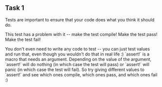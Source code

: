 ## Task 1

Tests are important to ensure that your code does what you think it should do.

This test has a problem with it -- make the test compile! Make the test pass!
Make the test fail!

<div class="hint">
  You don't even need to write any code to test -- you can just test values and run that, even though you wouldn't do that in real life :)
  `assert!` is a macro that needs an argument.
  Depending on the value of the argument, `assert!` will do nothing (in which case the test will pass) or `assert!` will panic (in which case the test will fail).
  So try giving different values  to `assert!` and see which ones compile, which ones pass, and which ones fail :)
</div>
